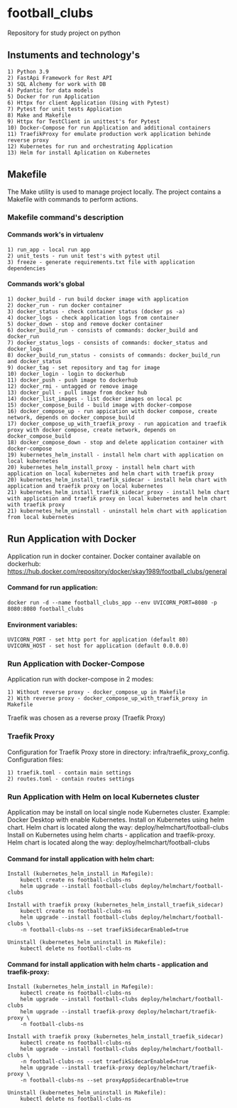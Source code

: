 # football_clubs
Repository for study project on python

## Instuments and technology's

    1) Python 3.9
    2) FastApi Framework for Rest API
    3) SQL Alchemy for work with DB
    4) Pydantic for data models
    5) Docker for run Application
    6) Httpx for client Application (Using with Pytest)
    7) Pytest for unit tests Application
    8) Make and Makefile
    9) Httpx for TestClient in unittest's for Pytest
    10) Docker-Compose for run Application and additional containers
    11) TraefikProxy for emulate production work application behinde reverse proxy
    12) Kubernetes for run and orchestrating Application
    13) Helm for install Aplication on Kubernetes


## Makefile
The Make utility is used to manage project locally.
The project contains a Makefile with commands to perform actions.

### Makefile command's description

#### Commands work's in virtualenv
    1) run_app - local run app
    2) unit_tests - run unit test's with pytest util
    3) freeze - generate requirements.txt file with application dependencies
#### Commands work's global
    1) docker_build - run build docker image with application
    2) docker_run - run docker container
    3) docker_status - check container status (docker ps -a)
    4) docker_logs - check application logs from container
    5) docker_down - stop and remove docker container
    6) docker_build_run - consists of commands: docker_build and docker_run
    7) docker_status_logs - consists of commands: docker_status and docker_logs
    8) docker_build_run_status - consists of commands: docker_build_run and docker_status
    9) docker_tag - set repository and tag for image
    10) docker_login - login to dockerhub
    11) docker_push - push image to dockerhub
    12) docker_rmi - untagged or remove image
    13) docker_pull - pull image from docker hub
    14) docker_list_images - list docker images on local pc
    15) docker_compose_build - build image with docker-compose
    16) docker_compose_up - run appication with docker compose, create network, depends on docker_compose_build
    17) docker_compose_up_with_traefik_proxy - run appication and traefik proxy with docker compose, create network, depends on docker_compose_build
    18) docker_compose_down - stop and delete application container with docker-compose
    19) kubernetes_helm_install - install helm chart with application on local kubernetes
    20) kubernetes_helm_install_proxy - install helm chart with application on local kubernetes and helm chart with traefik proxy
    20) kubernetes_helm_install_traefik_sidecar - install helm chart with application and traefik proxy on local kubernetes
    21) kubernetes_helm_install_traefik_sidecar_proxy - install helm chart with application and traefik proxy on local kubernetes and helm chart with traefik proxy   
    21) kubernetes_helm_uninstall - uninstall helm chart with application from local kubernetes

## Run Application with Docker
Application run in docker container.
Docker container available on dockerhub: 
https://hub.docker.com/repository/docker/skay1989/football_clubs/general

#### Command for run application:

    docker run -d --name football_clubs_app --env UVICORN_PORT=8080 -p 8080:8080 football_clubs

#### Environment variables:

    UVICORN_PORT - set http port for application (default 80)
    UVICORN_HOST - set host for application (default 0.0.0.0)

### Run Application with Docker-Compose
Application run with docker-compose in 2 modes:

    1) Without reverse proxy - docker_compose_up in Makefile
    2) With reverse proxy - docker_compose_up_with_traefik_proxy in Makefile

Traefik was chosen as a reverse proxy (Traefik Proxy)

### Traefik Proxy
Configuration for Traefik Proxy store in directory: infra/traefik_proxy_config.
Configuration files:

    1) traefik.toml - contain main settings
    2) routes.toml - contain routes settings

### Run Application with Helm on local Kubernetes cluster
Application may be install on local single node Kubernetes cluster.
Example: Docker Desktop with enable Kubernetes.
Install on Kubernetes using helm chart. Helm chart is located along the way: deploy/helmchart/football-clubs
Install on Kubernetes using helm charts - application and traefik-proxy. Helm chart is located along the way: deploy/helmchart/football-clubs

#### Command for install application with helm chart:

    Install (kubernetes_helm_install in Mafegile):
        kubectl create ns football-clubs-ns
        helm upgrade --install football-clubs deploy/helmchart/football-clubs

    Install with traefik proxy (kubernetes_helm_install_traefik_sidecar)
        kubectl create ns football-clubs-ns
        helm upgrade --install football-clubs deploy/helmchart/football-clubs \
        -n football-clubs-ns --set traefikSidecarEnabled=true

    Uninstall (kubernetes_helm_uninstall in Makefile):
        kubectl delete ns football-clubs-ns

#### Command for install application with helm charts - application and traefik-proxy:

    Install (kubernetes_helm_install in Mafegile):
        kubectl create ns football-clubs-ns
        helm upgrade --install football-clubs deploy/helmchart/football-clubs
        helm upgrade --install traefik-proxy deploy/helmchart/traefik-proxy \
        -n football-clubs-ns

    Install with traefik proxy (kubernetes_helm_install_traefik_sidecar)
        kubectl create ns football-clubs-ns
        helm upgrade --install football-clubs deploy/helmchart/football-clubs \
        -n football-clubs-ns --set traefikSidecarEnabled=true
        helm upgrade --install traefik-proxy deploy/helmchart/traefik-proxy \
        -n football-clubs-ns --set proxyAppSidecarEnable=true

    Uninstall (kubernetes_helm_uninstall in Makefile):
        kubectl delete ns football-clubs-ns
    

    